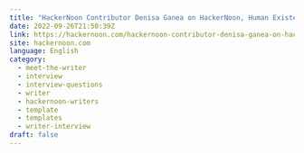 ```yaml
---
title: "HackerNoon Contributor Denisa Ganea on HackerNoon, Human Existence, and Everything in Between"
date: 2022-09-26T21:50:39Z
link: https://hackernoon.com/hackernoon-contributor-denisa-ganea-on-hackernoon-human-existence-and-everything-in-between?source=rss&utm_medium=RSS&utm_source=news.12bit.vn
site: hackernoon.com
language: English
category:
  - meet-the-writer
  - interview
  - interview-questions
  - writer
  - hackernoon-writers
  - template
  - templates
  - writer-interview
draft: false
---
```

